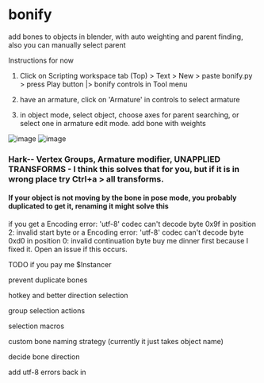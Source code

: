 # bonify
add bones to objects in blender, with auto weighting and parent finding, also you can manually select parent

Instructions for now
1. Click on Scripting workspace tab (Top) > Text > New > paste bonify.py > press Play button |> bonify controls in Tool menu

2. have an armature, click on 'Armature' in controls to select armature

3. in object mode, select object,
choose axes for parent searching, or select one in armature edit mode. 
add bone with weights

![image](https://github.com/user-attachments/assets/07a7b4d8-12ee-4ac1-84ca-9d137b2d1d9d)
![image](https://github.com/user-attachments/assets/c41ee1a0-566d-4d28-b210-91ca1913ffbb)

### Hark-- Vertex Groups, Armature modifier, UNAPPLIED TRANSFORMS - I think this solves that for you, but if it is in wrong place try Ctrl+a > all transforms. 
#### If your object is not moving by the bone in pose mode, you probably duplicated to get it, renaming it might solve this


if you get a Encoding error: 'utf-8' codec can't decode byte 0x9f in position 2: invalid start byte
or a Encoding error: 'utf-8' codec can't decode byte 0xd0 in position 0: invalid continuation byte
buy me dinner first because I fixed it. Open an issue if this occurs.

TODO if you pay me $Instancer

prevent duplicate bones

hotkey and better direction selection

group selection actions

selection macros

custom bone naming strategy (currently it just takes object name)

decide bone direction

add utf-8 errors back in


